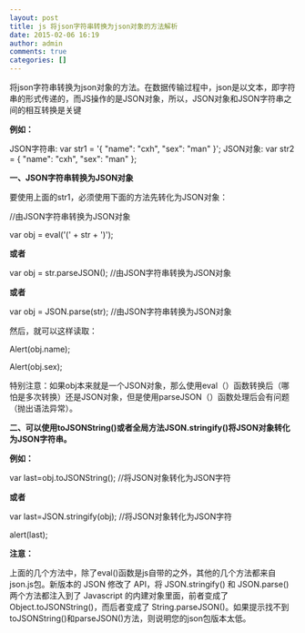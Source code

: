 ```yaml
---
layout: post
title: js 将json字符串转换为json对象的方法解析
date: 2015-02-06 16:19
author: admin
comments: true
categories: []
---
```

<div id="art_demo">将json字符串转换为json对象的方法。在数据传输过程中，json是以文本，即字符串的形式传递的，而JS操作的是JSON对象，所以，JSON对象和JSON字符串之间的相互转换是关键</div>
<div class="blank3"></div>
<div id="art_content">

<strong>例如：</strong>

JSON字符串:
var str1 = '{ "name": "cxh", "sex": "man" }';
JSON对象:
var str2 = { "name": "cxh", "sex": "man" };

<strong>一、JSON字符串转换为JSON对象</strong>

要使用上面的str1，必须使用下面的方法先转化为JSON对象：

//由JSON字符串转换为JSON对象

var obj = eval('(' + str + ')');

<strong>或者</strong>

var obj = str.parseJSON(); //由JSON字符串转换为JSON对象

<strong>或者</strong>

var obj = JSON.parse(str); //由JSON字符串转换为JSON对象

然后，就可以这样读取：

Alert(obj.name);

Alert(obj.sex);

特别注意：如果obj本来就是一个JSON对象，那么使用eval（）函数转换后（哪怕是多次转换）还是JSON对象，但是使用parseJSON（）函数处理后会有问题（抛出语法异常）。

<strong>二、可以使用toJSONString()或者全局方法JSON.stringify()将JSON对象转化为JSON字符串。</strong>

<strong>例如：</strong>

var last=obj.toJSONString(); //将JSON对象转化为JSON字符

<strong>或者</strong>

var last=JSON.stringify(obj); //将JSON对象转化为JSON字符

alert(last);

<strong>注意：</strong>

上面的几个方法中，除了eval()函数是js自带的之外，其他的几个方法都来自json.js包。新版本的 JSON 修改了 API，将 JSON.stringify() 和 JSON.parse() 两个方法都注入到了 Javascript 的内建对象里面，前者变成了 Object.toJSONString()，而后者变成了 String.parseJSON()。如果提示找不到toJSONString()和parseJSON()方法，则说明您的json包版本太低。

</div>
